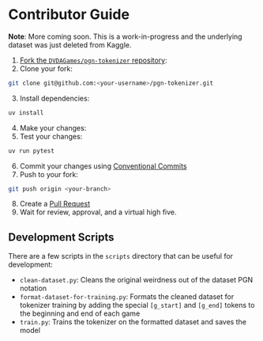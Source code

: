 # Contributor Guide

**Note**: More coming soon. This is a work-in-progress and the underlying dataset was just deleted from Kaggle.

1. [Fork the `DVDAGames/pgn-tokenizer` repository](https://github.com/DVDAGames/pgn-tokenizer/fork):
2. Clone your fork:

```bash
git clone git@github.com:<your-username>/pgn-tokenizer.git
```

3. Install dependencies:

```bash
uv install
```

4. Make your changes:
5. Test your changes:

```bash
uv run pytest
```

6. Commit your changes using [Conventional Commits](https://www.conventionalcommits.org/)
7. Push to your fork:

```bash
git push origin <your-branch>
```

8. Create a [Pull Request](https://github.com/DVDAGames/pgn-tokenizer/compare)
9. Wait for review, approval, and a virtual high five.

## Development Scripts

There are a few scripts in the `scripts` directory that can be useful for development:

- `clean-dataset.py`: Cleans the original weirdness out of the dataset PGN notation
- `format-dataset-for-training.py`: Formats the cleaned dataset for tokenizer training by adding the special `[g_start]` and `[g_end]` tokens to the beginning and end of each game
- `train.py`: Trains the tokenizer on the formatted dataset and saves the model
